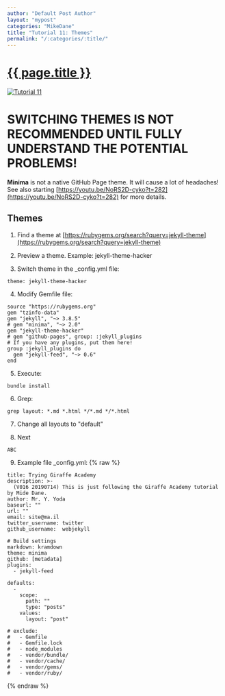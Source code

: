 ```yaml
---
author: "Default Post Author"
layout: "mypost"
categories: "MikeDane"
title: "Tutorial 11: Themes"
permalink: "/:categories/:title/"
---
```


# [{{ page.title }}](https://youtu.be/NoRS2D-cyko)
[![Tutorial 11](https://img.youtube.com/vi/NoRS2D-cyko/0.jpg)](https://www.youtube.com/watch?v=NoRS2D-cyko)

# SWITCHING THEMES IS NOT RECOMMENDED UNTIL FULLY UNDERSTAND THE POTENTIAL PROBLEMS!

**Minima** is not a native GitHub Page theme. It will cause a lot of headaches!
See also starting [https://youtu.be/NoRS2D-cyko?t=282](https://youtu.be/NoRS2D-cyko?t=282) for more details.

## Themes

1. Find a theme at 
   [https://rubygems.org/search?query=jekyll-theme](https://rubygems.org/search?query=jekyll-theme)

2. Preview a theme. Example: jekyll-theme-hacker

3. Switch theme in the _config.yml file:
```
theme: jekyll-theme-hacker
```

4. Modify Gemfile file:
```
source "https://rubygems.org"
gem "tzinfo-data"
gem "jekyll", "~> 3.8.5"
# gem "minima", "~> 2.0"
gem "jekyll-theme-hacker"
# gem "github-pages", group: :jekyll_plugins
# If you have any plugins, put them here!
group :jekyll_plugins do
  gem "jekyll-feed", "~> 0.6"
end
```

5. Execute:
```
bundle install
```

6. Grep:
```
grep layout: *.md *.html */*.md */*.html
```

7. Change all layouts to "default"

8. Next
```
ABC
```

9.  Example file _config.yml:
{% raw %}
```
title: Trying Giraffe Academy
description: >-
  (V016 20190714) This is just following the Giraffe Academy tutorial by Mide Dane.
author: Mr. Y. Yoda
baseurl: "" 
url: "" 
email: site@ma.il
twitter_username: twitter
github_username:  webjekyll

# Build settings
markdown: kramdown
theme: minima
github: [metadata]
plugins:
  - jekyll-feed

defaults:
  -
    scope:
      path: ""
      type: "posts"
    values:
      layout: "post"

# exclude:
#   - Gemfile
#   - Gemfile.lock
#   - node_modules
#   - vendor/bundle/
#   - vendor/cache/
#   - vendor/gems/
#   - vendor/ruby/
```
{% endraw %}

